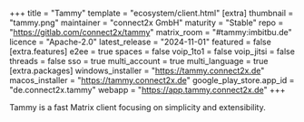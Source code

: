 +++
title = "Tammy"
template = "ecosystem/client.html"
[extra]
thumbnail = "tammy.png"
maintainer = "connect2x GmbH"
maturity = "Stable"
repo = "https://gitlab.com/connect2x/tammy"
matrix_room = "#tammy:imbitbu.de"
licence = "Apache-2.0"
latest_release = "2024-11-01"
featured = false
[extra.features]
e2ee = true
spaces = false
voip_1to1 = false
voip_jitsi = false
threads = false
sso = true
multi_account = true
multi_language = true
[extra.packages]
windows_installer = "https://tammy.connect2x.de"
macos_installer = "https://tammy.connect2x.de"
google_play_store.app_id = "de.connect2x.tammy"
webapp = "https://app.tammy.connect2x.de"
+++

Tammy is a fast Matrix client focusing on simplicity and extensibility.
